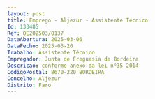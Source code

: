 ```yaml
--- 
layout: post
title: Emprego - Aljezur - Assistente Técnico
Id: 133485
Ref: OE202503/0137
DataAbertura: 2025-03-06
DataFecho: 2025-03-20
Trabalho: Assistente Técnico
Empregador: Junta de Freguesia de Bordeira
Descricao: conforme anexo da lei nº35 2014
CodigoPostal: 8670-220 BORDEIRA
Concelho: Aljezur
Distrito: Faro
--- 
```

